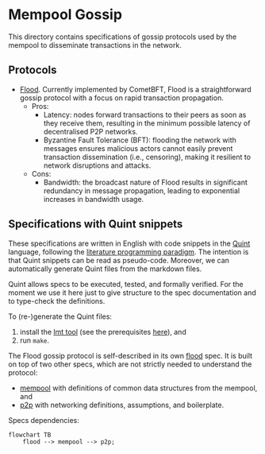# Mempool Gossip

This directory contains specifications of gossip protocols used by the mempool to disseminate
transactions in the network.

## Protocols

- [Flood](flood.md). Currently implemented by CometBFT, Flood is a straightforward gossip protocol
  with a focus on rapid transaction propagation.
  - Pros:
    + Latency: nodes forward transactions to their peers as soon as they receive them, resulting in
      the minimum possible latency of decentralised P2P networks.
    + Byzantine Fault Tolerance (BFT): flooding the network with messages ensures malicious actors
      cannot easily prevent transaction dissemination (i.e., censoring), making it resilient to network disruptions
      and attacks.
  - Cons:
    - Bandwidth: the broadcast nature of Flood results in significant redundancy in message
      propagation, leading to exponential increases in bandwidth usage.

## Specifications with Quint snippets

These specifications are written in English with code snippets in the [Quint][quint] language,
following the [literature programming paradigm][lit]. The intention is that Quint snippets can be
read as pseudo-code. Moreover, we can automatically generate Quint files from the markdown files.

Quint allows specs to be executed, tested, and formally verified. For the moment we use it here just
to give structure to the spec documentation and to type-check the definitions.

To (re-)generate the Quint files:
1. install the [lmt tool][lmt] (see the prerequisites [here][lit]), and 
2. run `make`.

The Flood gossip protocol is self-described in its own [flood](flood.md) spec. It is built on top of
two other specs, which are not strictly needed to understand the protocol:
- [mempool](mempool.md) with definitions of common data structures from the mempool, and 
- [p2p](p2p.md) with networking definitions, assumptions, and boilerplate.

Specs dependencies:
```mermaid
flowchart TB
    flood --> mempool --> p2p;
```

[quint]: https://quint-lang.org/
[lit]: https://quint-lang.org/docs/literate
[lmt]: https://github.com/driusan/lmt
